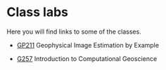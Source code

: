 # Class labs

Here you will find links to some of the classes.

- [GP211](htp://github.com/gp211) Geophysical Image Estimation by Example


- [G257](http://github.com/gp257) Introduction to Computational Geoscience 